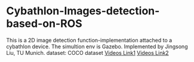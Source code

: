 # Cybathlon-Images-detection-based-on-ROS
This is a 2D image detection function-implementation attached to a cybathlon device. The simultion env is Gazebo.
Implemented by Jingsong Liu, TU Munich.
dataset: COCO dataset
[Videos Link1](https://www.youtube.com/watch?v=BH7SW3-gAf4)
[Videos Link2](https://www.youtube.com/watch?v=Qnj_A2usx9o)

